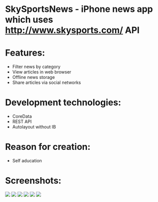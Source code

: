 SkySportsNews - iPhone news app which uses http://www.skysports.com/ API
============================================================================

# Features:
- Filter news by category
- View articles in web browser
- Offline news storage
- Share articles via social networks

# Development technologies:
- CoreData
- REST API
- Autolayout without IB

# Reason for creation:
- Self aducation

# Screenshots:
![](https://raw.github.com/MaryDort/SkySportsNews/master/Screenshots/Screenshot-1.png) 
![](https://raw.github.com/MaryDort/SkySportsNews/master/Screenshots/Screenshot-2.png)
![](https://raw.github.com/MaryDort/SkySportsNews/master/Screenshots/Screenshot-3.png)
![](https://raw.github.com/MaryDort/SkySportsNews/master/Screenshots/Screenshot-4.png)
![](https://raw.github.com/MaryDort/SkySportsNews/master/Screenshots/Screenshot-5.png)
![](https://raw.github.com/MaryDort/SkySportsNews/master/Screenshots/Screenshot-6.png)
